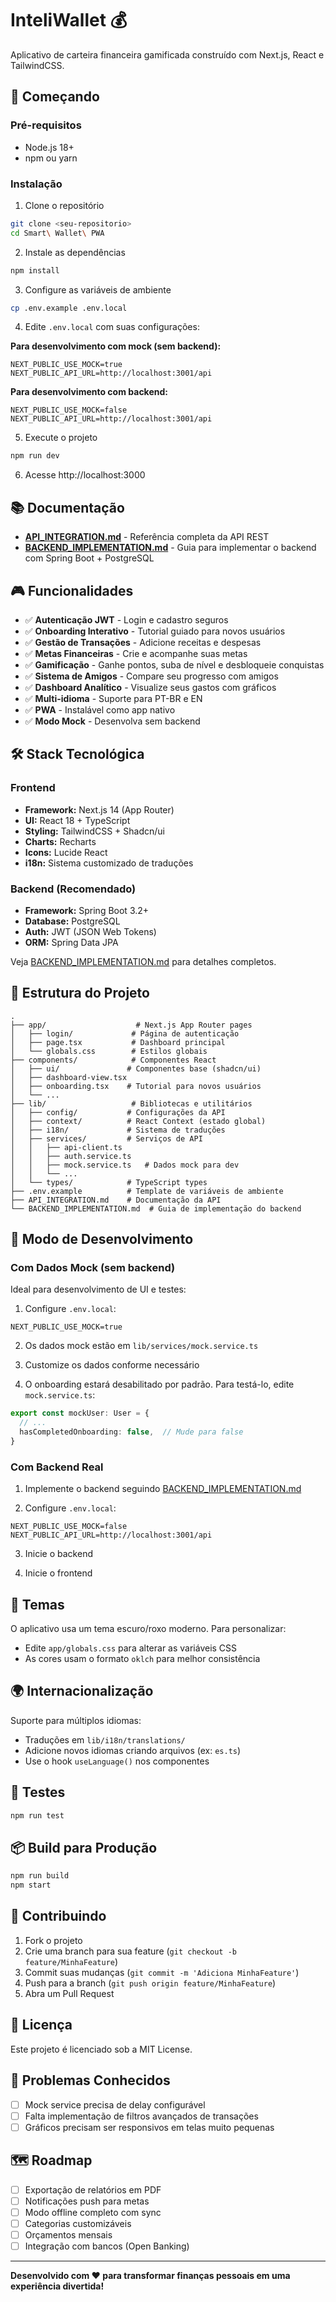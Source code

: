 # InteliWallet 💰

Aplicativo de carteira financeira gamificada construído com Next.js, React e TailwindCSS.

## 🚀 Começando

### Pré-requisitos

- Node.js 18+
- npm ou yarn

### Instalação

1. Clone o repositório
```bash
git clone <seu-repositorio>
cd Smart\ Wallet\ PWA
```

2. Instale as dependências
```bash
npm install
```

3. Configure as variáveis de ambiente
```bash
cp .env.example .env.local
```

4. Edite `.env.local` com suas configurações:

**Para desenvolvimento com mock (sem backend):**
```env
NEXT_PUBLIC_USE_MOCK=true
NEXT_PUBLIC_API_URL=http://localhost:3001/api
```

**Para desenvolvimento com backend:**
```env
NEXT_PUBLIC_USE_MOCK=false
NEXT_PUBLIC_API_URL=http://localhost:3001/api
```

5. Execute o projeto
```bash
npm run dev
```

6. Acesse http://localhost:3000

## 📚 Documentação

- **[API_INTEGRATION.md](./API_INTEGRATION.md)** - Referência completa da API REST
- **[BACKEND_IMPLEMENTATION.md](./BACKEND_IMPLEMENTATION.md)** - Guia para implementar o backend com Spring Boot + PostgreSQL

## 🎮 Funcionalidades

- ✅ **Autenticação JWT** - Login e cadastro seguros
- ✅ **Onboarding Interativo** - Tutorial guiado para novos usuários
- ✅ **Gestão de Transações** - Adicione receitas e despesas
- ✅ **Metas Financeiras** - Crie e acompanhe suas metas
- ✅ **Gamificação** - Ganhe pontos, suba de nível e desbloqueie conquistas
- ✅ **Sistema de Amigos** - Compare seu progresso com amigos
- ✅ **Dashboard Analítico** - Visualize seus gastos com gráficos
- ✅ **Multi-idioma** - Suporte para PT-BR e EN
- ✅ **PWA** - Instalável como app nativo
- ✅ **Modo Mock** - Desenvolva sem backend

## 🛠️ Stack Tecnológica

### Frontend
- **Framework:** Next.js 14 (App Router)
- **UI:** React 18 + TypeScript
- **Styling:** TailwindCSS + Shadcn/ui
- **Charts:** Recharts
- **Icons:** Lucide React
- **i18n:** Sistema customizado de traduções

### Backend (Recomendado)
- **Framework:** Spring Boot 3.2+
- **Database:** PostgreSQL
- **Auth:** JWT (JSON Web Tokens)
- **ORM:** Spring Data JPA

Veja [BACKEND_IMPLEMENTATION.md](./BACKEND_IMPLEMENTATION.md) para detalhes completos.

## 📁 Estrutura do Projeto

```
.
├── app/                    # Next.js App Router pages
│   ├── login/             # Página de autenticação
│   ├── page.tsx           # Dashboard principal
│   └── globals.css        # Estilos globais
├── components/            # Componentes React
│   ├── ui/               # Componentes base (shadcn/ui)
│   ├── dashboard-view.tsx
│   ├── onboarding.tsx    # Tutorial para novos usuários
│   └── ...
├── lib/                   # Bibliotecas e utilitários
│   ├── config/           # Configurações da API
│   ├── context/          # React Context (estado global)
│   ├── i18n/             # Sistema de traduções
│   ├── services/         # Serviços de API
│   │   ├── api-client.ts
│   │   ├── auth.service.ts
│   │   ├── mock.service.ts   # Dados mock para dev
│   │   └── ...
│   └── types/            # TypeScript types
├── .env.example          # Template de variáveis de ambiente
├── API_INTEGRATION.md    # Documentação da API
└── BACKEND_IMPLEMENTATION.md  # Guia de implementação do backend
```

## 🔧 Modo de Desenvolvimento

### Com Dados Mock (sem backend)

Ideal para desenvolvimento de UI e testes:

1. Configure `.env.local`:
```env
NEXT_PUBLIC_USE_MOCK=true
```

2. Os dados mock estão em `lib/services/mock.service.ts`

3. Customize os dados conforme necessário

4. O onboarding estará desabilitado por padrão. Para testá-lo, edite `mock.service.ts`:
```typescript
export const mockUser: User = {
  // ...
  hasCompletedOnboarding: false,  // Mude para false
}
```

### Com Backend Real

1. Implemente o backend seguindo [BACKEND_IMPLEMENTATION.md](./BACKEND_IMPLEMENTATION.md)

2. Configure `.env.local`:
```env
NEXT_PUBLIC_USE_MOCK=false
NEXT_PUBLIC_API_URL=http://localhost:3001/api
```

3. Inicie o backend

4. Inicie o frontend

## 🎨 Temas

O aplicativo usa um tema escuro/roxo moderno. Para personalizar:

- Edite `app/globals.css` para alterar as variáveis CSS
- As cores usam o formato `oklch` para melhor consistência

## 🌍 Internacionalização

Suporte para múltiplos idiomas:

- Traduções em `lib/i18n/translations/`
- Adicione novos idiomas criando arquivos (ex: `es.ts`)
- Use o hook `useLanguage()` nos componentes

## 🧪 Testes

```bash
npm run test
```

## 📦 Build para Produção

```bash
npm run build
npm start
```

## 🤝 Contribuindo

1. Fork o projeto
2. Crie uma branch para sua feature (`git checkout -b feature/MinhaFeature`)
3. Commit suas mudanças (`git commit -m 'Adiciona MinhaFeature'`)
4. Push para a branch (`git push origin feature/MinhaFeature`)
5. Abra um Pull Request

## 📄 Licença

Este projeto é licenciado sob a MIT License.

## 🐛 Problemas Conhecidos

- [ ] Mock service precisa de delay configurável
- [ ] Falta implementação de filtros avançados de transações
- [ ] Gráficos precisam ser responsivos em telas muito pequenas

## 🗺️ Roadmap

- [ ] Exportação de relatórios em PDF
- [ ] Notificações push para metas
- [ ] Modo offline completo com sync
- [ ] Categorias customizáveis
- [ ] Orçamentos mensais
- [ ] Integração com bancos (Open Banking)

---

**Desenvolvido com ❤️ para transformar finanças pessoais em uma experiência divertida!**
